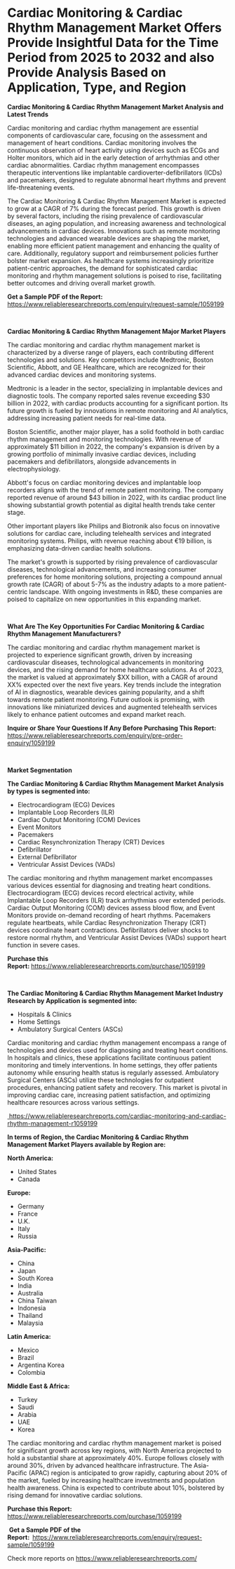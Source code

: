 <p><h1>Cardiac Monitoring & Cardiac Rhythm Management Market Offers Provide Insightful Data for the Time Period from 2025 to 2032 and also Provide Analysis Based on Application, Type, and Region</h1></p><p><strong>Cardiac Monitoring & Cardiac Rhythm Management Market Analysis and Latest Trends</strong></p>
<p><p>Cardiac monitoring and cardiac rhythm management are essential components of cardiovascular care, focusing on the assessment and management of heart conditions. Cardiac monitoring involves the continuous observation of heart activity using devices such as ECGs and Holter monitors, which aid in the early detection of arrhythmias and other cardiac abnormalities. Cardiac rhythm management encompasses therapeutic interventions like implantable cardioverter-defibrillators (ICDs) and pacemakers, designed to regulate abnormal heart rhythms and prevent life-threatening events.</p><p>The Cardiac Monitoring & Cardiac Rhythm Management Market is expected to grow at a CAGR of 7% during the forecast period. This growth is driven by several factors, including the rising prevalence of cardiovascular diseases, an aging population, and increasing awareness and technological advancements in cardiac devices. Innovations such as remote monitoring technologies and advanced wearable devices are shaping the market, enabling more efficient patient management and enhancing the quality of care. Additionally, regulatory support and reimbursement policies further bolster market expansion. As healthcare systems increasingly prioritize patient-centric approaches, the demand for sophisticated cardiac monitoring and rhythm management solutions is poised to rise, facilitating better outcomes and driving overall market growth.</p></p>
<p><strong>Get a Sample PDF of the Report:&nbsp;</strong> <a href="https://www.reliableresearchreports.com/enquiry/request-sample/1059199?utm_campaign=123&utm_medium=2&utm_source=Github&utm_content=ia&utm_term=03032025&utm_id=cardiac-monitoring-cardiac-rhythm-management">https://www.reliableresearchreports.com/enquiry/request-sample/1059199</a></p>
<p>&nbsp;</p>
<p><strong>Cardiac Monitoring & Cardiac Rhythm Management Major Market Players</strong></p>
<p><p>The cardiac monitoring and cardiac rhythm management market is characterized by a diverse range of players, each contributing different technologies and solutions. Key competitors include Medtronic, Boston Scientific, Abbott, and GE Healthcare, which are recognized for their advanced cardiac devices and monitoring systems.</p><p>Medtronic is a leader in the sector, specializing in implantable devices and diagnostic tools. The company reported sales revenue exceeding $30 billion in 2022, with cardiac products accounting for a significant portion. Its future growth is fueled by innovations in remote monitoring and AI analytics, addressing increasing patient needs for real-time data.</p><p>Boston Scientific, another major player, has a solid foothold in both cardiac rhythm management and monitoring technologies. With revenue of approximately $11 billion in 2022, the company's expansion is driven by a growing portfolio of minimally invasive cardiac devices, including pacemakers and defibrillators, alongside advancements in electrophysiology.</p><p>Abbott's focus on cardiac monitoring devices and implantable loop recorders aligns with the trend of remote patient monitoring. The company reported revenue of around $43 billion in 2022, with its cardiac product line showing substantial growth potential as digital health trends take center stage.</p><p>Other important players like Philips and Biotronik also focus on innovative solutions for cardiac care, including telehealth services and integrated monitoring systems. Philips, with revenue reaching about €19 billion, is emphasizing data-driven cardiac health solutions.</p><p>The market's growth is supported by rising prevalence of cardiovascular diseases, technological advancements, and increasing consumer preferences for home monitoring solutions, projecting a compound annual growth rate (CAGR) of about 5-7% as the industry adapts to a more patient-centric landscape. With ongoing investments in R&D, these companies are poised to capitalize on new opportunities in this expanding market.</p></p>
<p>&nbsp;</p>
<p><strong>What Are The Key Opportunities For Cardiac Monitoring & Cardiac Rhythm Management Manufacturers?</strong></p>
<p><p>The cardiac monitoring and cardiac rhythm management market is projected to experience significant growth, driven by increasing cardiovascular diseases, technological advancements in monitoring devices, and the rising demand for home healthcare solutions. As of 2023, the market is valued at approximately $XX billion, with a CAGR of around XX% expected over the next five years. Key trends include the integration of AI in diagnostics, wearable devices gaining popularity, and a shift towards remote patient monitoring. Future outlook is promising, with innovations like miniaturized devices and augmented telehealth services likely to enhance patient outcomes and expand market reach.</p></p>
<p><strong>Inquire or Share Your Questions If Any Before Purchasing This Report:</strong> <a href="https://www.reliableresearchreports.com/enquiry/pre-order-enquiry/1059199?utm_campaign=123&utm_medium=2&utm_source=Github&utm_content=ia&utm_term=03032025&utm_id=cardiac-monitoring-cardiac-rhythm-management">https://www.reliableresearchreports.com/enquiry/pre-order-enquiry/1059199</a></p>
<p>&nbsp;</p>
<p><strong>Market Segmentation</strong></p>
<p><strong>The Cardiac Monitoring & Cardiac Rhythm Management Market Analysis by types is segmented into:</strong></p>
<p><ul><li>Electrocardiogram (ECG) Devices</li><li>Implantable Loop Recorders (ILR)</li><li>Cardiac Output Monitoring (COM) Devices</li><li>Event Monitors</li><li>Pacemakers</li><li>Cardiac Resynchronization Therapy (CRT) Devices</li><li>Defibrillator</li><li>External Defibrillator</li><li>Ventricular Assist Devices (VADs)</li></ul></p>
<p><p>The cardiac monitoring and rhythm management market encompasses various devices essential for diagnosing and treating heart conditions. Electrocardiogram (ECG) devices record electrical activity, while Implantable Loop Recorders (ILR) track arrhythmias over extended periods. Cardiac Output Monitoring (COM) devices assess blood flow, and Event Monitors provide on-demand recording of heart rhythms. Pacemakers regulate heartbeats, while Cardiac Resynchronization Therapy (CRT) devices coordinate heart contractions. Defibrillators deliver shocks to restore normal rhythm, and Ventricular Assist Devices (VADs) support heart function in severe cases.</p></p>
<p><strong>Purchase this Report:&nbsp;</strong><a href="https://www.reliableresearchreports.com/purchase/1059199?utm_campaign=123&utm_medium=2&utm_source=Github&utm_content=ia&utm_term=03032025&utm_id=cardiac-monitoring-cardiac-rhythm-management">https://www.reliableresearchreports.com/purchase/1059199</a></p>
<p>&nbsp;</p>
<p><strong>The Cardiac Monitoring & Cardiac Rhythm Management Market Industry Research by Application is segmented into:</strong></p>
<p><ul><li>Hospitals & Clinics</li><li>Home Settings</li><li>Ambulatory Surgical Centers (ASCs)</li></ul></p>
<p><p>Cardiac monitoring and cardiac rhythm management encompass a range of technologies and devices used for diagnosing and treating heart conditions. In hospitals and clinics, these applications facilitate continuous patient monitoring and timely interventions. In home settings, they offer patients autonomy while ensuring health status is regularly assessed. Ambulatory Surgical Centers (ASCs) utilize these technologies for outpatient procedures, enhancing patient safety and recovery. This market is pivotal in improving cardiac care, increasing patient satisfaction, and optimizing healthcare resources across various settings.</p></p>
<p><a href="https://www.reliableresearchreports.com/cardiac-monitoring-and-cardiac-rhythm-management-r1059199?utm_campaign=123&utm_medium=2&utm_source=Github&utm_content=ia&utm_term=03032025&utm_id=cardiac-monitoring-cardiac-rhythm-management">&nbsp;https://www.reliableresearchreports.com/cardiac-monitoring-and-cardiac-rhythm-management-r1059199</a></p>
<p><strong>In terms of Region, the Cardiac Monitoring & Cardiac Rhythm Management Market Players available by Region are:</strong></p>
<p>
    <p> <strong> North America: </strong>
        <ul>
            <li>United States</li>
            <li>Canada</li>
        </ul>
        </p> 
    <p> <strong> Europe: </strong>
        <ul>
            <li>Germany</li>
            <li>France</li>
            <li>U.K.</li>
            <li>Italy</li>
            <li>Russia</li>
        </ul>
        </p> 
    <p> <strong> Asia-Pacific: </strong>
        <ul>
            <li>China</li>
            <li>Japan</li>
            <li>South Korea</li>
            <li>India</li>
            <li>Australia</li>
            <li>China Taiwan</li>
            <li>Indonesia</li>
            <li>Thailand</li>
            <li>Malaysia</li>
        </ul>
        </p> 
    <p> <strong> Latin America: </strong>
        <ul>
            <li>Mexico</li>
            <li>Brazil</li>
            <li>Argentina Korea</li>
            <li>Colombia</li>
        </ul>
        </p> 
    <p> <strong> Middle East & Africa: </strong>
        <ul>
            <li>Turkey</li>
            <li>Saudi</li>
            <li>Arabia</li>
            <li>UAE</li>
            <li>Korea</li>
        </ul>
    </p>
    </p>
<p><p>The cardiac monitoring and cardiac rhythm management market is poised for significant growth across key regions, with North America projected to hold a substantial share at approximately 40%. Europe follows closely with around 30%, driven by advanced healthcare infrastructure. The Asia-Pacific (APAC) region is anticipated to grow rapidly, capturing about 20% of the market, fueled by increasing healthcare investments and population health awareness. China is expected to contribute about 10%, bolstered by rising demand for innovative cardiac solutions.</p></p>
<p><strong>Purchase this Report: </strong><a href="https://www.reliableresearchreports.com/purchase/1059199?utm_campaign=123&utm_medium=2&utm_source=Github&utm_content=ia&utm_term=03032025&utm_id=cardiac-monitoring-cardiac-rhythm-management">https://www.reliableresearchreports.com/purchase/1059199</a></p>
<p>&nbsp;<strong>Get a Sample PDF of the Report:&nbsp;&nbsp;</strong><a href="https://www.reliableresearchreports.com/enquiry/request-sample/1059199?utm_campaign=123&utm_medium=2&utm_source=Github&utm_content=ia&utm_term=03032025&utm_id=cardiac-monitoring-cardiac-rhythm-management">https://www.reliableresearchreports.com/enquiry/request-sample/1059199</a></p>
<p><strong></strong></p>
<p>Check more reports on <a href="https://www.reliableresearchreports.com/?utm_campaign=123&utm_medium=2&utm_source=Github&utm_content=ia&utm_term=03032025&utm_id=cardiac-monitoring-cardiac-rhythm-management">https://www.reliableresearchreports.com/</a></p>